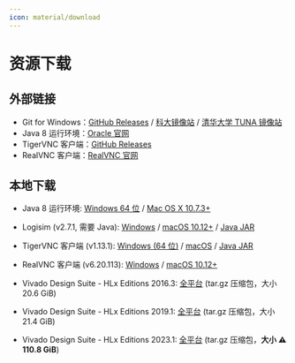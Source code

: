 ```yaml
---
icon: material/download
---
```


# 资源下载

## 外部链接

- Git for Windows：[GitHub Releases](https://github.com/git-for-windows/git/releases/latest) / [科大镜像站](https://mirrors.ustc.edu.cn/github-release/git-for-windows/git/LatestRelease/) / [清华大学 TUNA 镜像站](https://mirrors.tuna.tsinghua.edu.cn/github-release/git-for-windows/git/LatestRelease/)
- Java 8 运行环境：[Oracle 官网](https://www.java.com/zh-CN/download/manual.jsp)
- TigerVNC 客户端：[GitHub Releases](https://github.com/TigerVNC/tigervnc/releases/latest)
- RealVNC 客户端：[RealVNC 官网](https://www.realvnc.com/en/connect/download/viewer/)

## 本地下载

- Java 8 运行环境:
  [Windows 64 位](https://vlab.ustc.edu.cn/downloads/jre-8u202-windows-x64.exe) /
  [Mac OS X 10.7.3+](https://vlab.ustc.edu.cn/downloads/jre-8u202-macosx-x64.dmg)

- Logisim (v2.7.1, 需要 Java):
  [Windows](https://vlab.ustc.edu.cn/downloads/logisim-win-2.7.1.exe) /
  [macOS 10.12+](https://vlab.ustc.edu.cn/downloads/logisim-macosx-2.7.1.tar.gz) /
  [Java JAR](https://vlab.ustc.edu.cn/downloads/logisim-generic-2.7.1.jar)

- TigerVNC 客户端 (v1.13.1):
  [Windows (64 位)](https://vlab.ustc.edu.cn/downloads/vncviewer64-1.13.1.exe) /
  [macOS](https://vlab.ustc.edu.cn/downloads/TigerVNC-1.13.1.dmg) /
  [Java JAR](https://vlab.ustc.edu.cn/downloads/VncViewer-1.13.1.jar)

- RealVNC 客户端 (v6.20.113):
  [Windows](https://vlab.ustc.edu.cn/downloads/VNC-Viewer-6.20.113-Windows.exe) /
  [macOS 10.12+](https://vlab.ustc.edu.cn/downloads/VNC-Viewer-6.20.113-MacOSX-x86_64.dmg)

- Vivado Design Suite - HLx Editions 2016.3:
  [全平台](https://vlab.ustc.edu.cn/downloadsi/Xilinx_Vivado_SDK_2016.3_1011_1.tar.gz) (tar.gz 压缩包，大小 20.6 GiB)

- Vivado Design Suite - HLx Editions 2019.1:
  [全平台](https://vlab.ustc.edu.cn/downloadsi/Xilinx_Vivado_SDK_2019.1_0524_1430.tar.gz) (tar.gz 压缩包，大小 21.4 GiB)

- Vivado Design Suite - HLx Editions 2023.1:
  [全平台](https://vlab.ustc.edu.cn/downloadsi/Xilinx_Unified_2023.1_0507_1903.tar.gz) (tar.gz 压缩包，**大小 :warning: 110.8 GiB**)
